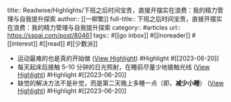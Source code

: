 title:: Readwise/Highlights/下班之后时间宝贵，直接开摆实在浪费：我的精力管理与自我提升探索
author:: [[一柳繁]]
full-title:: 下班之后时间宝贵，直接开摆实在浪费：我的精力管理与自我提升探索
category:: #articles
url:: https://sspai.com/post/80461
tags:: #[[go inbox]] #[[inoreader]] #[[interest]] #[[read]] #[[少数派]]

- 运动最难的也是真的开始做 ([View Highlight](https://read.readwise.io/read/01h3c9tgm47c52g48mx1s43j7e)) #Highlight #[[2023-06-20]]
- 每天起床后接触 5–10 分钟的日光照射，在睡前尽量少地接触光线 ([View Highlight](https://read.readwise.io/read/01h3c9trcpqe4v107x7ax4hkgd)) #Highlight #[[2023-06-20]]
- 缺觉的解决方法不是补觉，而是第二天晚上多睡一点（即，**减少小睡**） ([View Highlight](https://read.readwise.io/read/01h3c9tzaxqnrxvca78j5xq27w)) #Highlight #[[2023-06-20]]